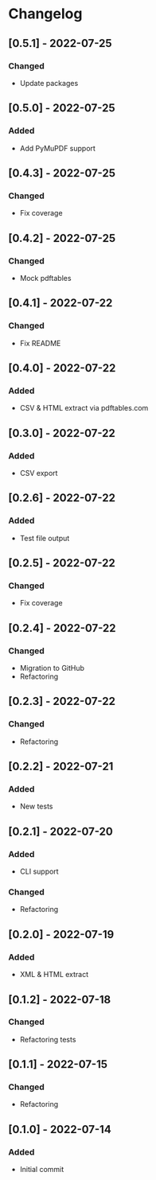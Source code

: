 # Changelog

## [0.5.1] - 2022-07-25
### Changed
- Update packages

## [0.5.0] - 2022-07-25
### Added
- Add PyMuPDF support

## [0.4.3] - 2022-07-25
### Changed
- Fix coverage

## [0.4.2] - 2022-07-25
### Changed
- Mock pdftables

## [0.4.1] - 2022-07-22
### Changed
- Fix README

## [0.4.0] - 2022-07-22
### Added
- CSV & HTML extract via pdftables.com

## [0.3.0] - 2022-07-22
### Added
- CSV export

## [0.2.6] - 2022-07-22
### Added
- Test file output

## [0.2.5] - 2022-07-22
### Changed
- Fix coverage

## [0.2.4] - 2022-07-22
### Changed
- Migration to GitHub
- Refactoring

## [0.2.3] - 2022-07-22
### Changed
- Refactoring

## [0.2.2] - 2022-07-21
### Added
- New tests

## [0.2.1] - 2022-07-20
### Added
- CLI support

### Changed
- Refactoring

## [0.2.0] - 2022-07-19
### Added
- XML & HTML extract

## [0.1.2] - 2022-07-18
### Changed
- Refactoring tests

## [0.1.1] - 2022-07-15
### Changed
- Refactoring

## [0.1.0] - 2022-07-14
### Added
- Initial commit
